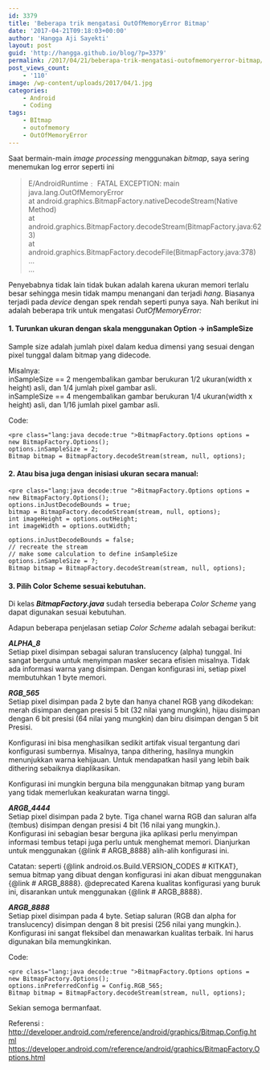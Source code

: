 ```yaml
---
id: 3379
title: 'Beberapa trik mengatasi OutOfMemoryError Bitmap'
date: '2017-04-21T09:18:03+00:00'
author: 'Hangga Aji Sayekti'
layout: post
guid: 'http://hangga.github.io/blog/?p=3379'
permalink: /2017/04/21/beberapa-trik-mengatasi-outofmemoryerror-bitmap/
post_views_count:
    - '110'
image: /wp-content/uploads/2017/04/1.jpg
categories:
    - Android
    - Coding
tags:
    - BItmap
    - outofmemory
    - OutOfMemoryError
---
```


Saat bermain-main *image processing* menggunakan *bitmap*, saya sering menemukan log error seperti ini

> E/AndroidRuntime﹕ FATAL EXCEPTION: main  
> java.lang.OutOfMemoryError  
> at android.graphics.BitmapFactory.nativeDecodeStream(Native Method)  
> at android.graphics.BitmapFactory.decodeStream(BitmapFactory.java:623)  
> at android.graphics.BitmapFactory.decodeFile(BitmapFactory.java:378)  
> …  
> …

Penyebabnya tidak lain tidak bukan adalah karena ukuran memori terlalu besar sehingga mesin tidak mampu menangani dan terjadi *hang*. Biasanya terjadi pada *device* dengan spek rendah seperti punya saya. Nah berikut ini adalah beberapa trik untuk mengatasi *OutOfMemoryError:*

#### 1. Turunkan ukuran dengan skala menggunakan Option -&gt; inSampleSize

Sample size adalah jumlah pixel dalam kedua dimensi yang sesuai dengan pixel tunggal dalam bitmap yang didecode.

Misalnya:  
inSampleSize == 2 mengembalikan gambar berukuran 1/2 ukuran(width x height) asli, dan 1/4 jumlah pixel gambar asli.  
inSampleSize == 4 mengembalikan gambar berukuran 1/4 ukuran(width x height) asli, dan 1/16 jumlah pixel gambar asli.

Code:

```
<pre class="lang:java decode:true ">BitmapFactory.Options options = new BitmapFactory.Options();
options.inSampleSize = 2;
Bitmap bitmap = BitmapFactory.decodeStream(stream, null, options);
```

#### 2. Atau bisa juga dengan inisiasi ukuran secara manual:

```
<pre class="lang:java decode:true ">BitmapFactory.Options options = new BitmapFactory.Options();
options.inJustDecodeBounds = true;
bitmap = BitmapFactory.decodeStream(stream, null, options);
int imageHeight = options.outHeight;
int imageWidth = options.outWidth;

options.inJustDecodeBounds = false;
// recreate the stream
// make some calculation to define inSampleSize
options.inSampleSize = ?;
Bitmap bitmap = BitmapFactory.decodeStream(stream, null, options);
```

#### 3. Pilih Color Scheme sesuai kebutuhan.

Di kelas ***BitmapFactory.java*** sudah tersedia beberapa *Color Scheme* yang dapat digunakan sesuai kebutuhan.

Adapun beberapa penjelasan setiap *Color Scheme* adalah sebagai berikut:

***ALPHA\_8***  
Setiap pixel disimpan sebagai saluran translucency (alpha) tunggal. Ini sangat berguna untuk menyimpan masker secara efisien misalnya. Tidak ada informasi warna yang disimpan. Dengan konfigurasi ini, setiap pixel membutuhkan 1 byte memori.

***RGB\_565***  
Setiap pixel disimpan pada 2 byte dan hanya chanel RGB yang dikodekan: merah disimpan dengan presisi 5 bit (32 nilai yang mungkin), hijau disimpan dengan 6 bit presisi (64 nilai yang mungkin) dan biru disimpan dengan 5 bit Presisi.

Konfigurasi ini bisa menghasilkan sedikit artifak visual tergantung dari konfigurasi sumbernya. Misalnya, tanpa dithering, hasilnya mungkin menunjukkan warna kehijauan. Untuk mendapatkan hasil yang lebih baik dithering sebaiknya diaplikasikan.

Konfigurasi ini mungkin berguna bila menggunakan bitmap yang buram yang tidak memerlukan keakuratan warna tinggi.

***ARGB\_4444***  
Setiap pixel disimpan pada 2 byte. Tiga chanel warna RGB dan saluran alfa (tembus) disimpan dengan presisi 4 bit (16 nilai yang mungkin.).  
Konfigurasi ini sebagian besar berguna jika aplikasi perlu menyimpan informasi tembus tetapi juga perlu untuk menghemat memori. Dianjurkan untuk menggunakan {@link # ARGB\_8888} alih-alih konfigurasi ini.

Catatan: seperti {@link android.os.Build.VERSION\_CODES # KITKAT}, semua bitmap yang dibuat dengan konfigurasi ini akan dibuat menggunakan {@link # ARGB\_8888}. @deprecated Karena kualitas konfigurasi yang buruk ini, disarankan untuk menggunakan {@link # ARGB\_8888}.

***ARGB\_8888***  
Setiap pixel disimpan pada 4 byte. Setiap saluran (RGB dan alpha for translucency) disimpan dengan 8 bit presisi (256 nilai yang mungkin.).  
Konfigurasi ini sangat fleksibel dan menawarkan kualitas terbaik. Ini harus digunakan bila memungkinkan.

Code:

```
<pre class="lang:java decode:true ">BitmapFactory.Options options = new BitmapFactory.Options();
options.inPreferredConfig = Config.RGB_565;
Bitmap bitmap = BitmapFactory.decodeStream(stream, null, options);
```

Sekian semoga bermanfaat.

Referensi :  
<http://developer.android.com/reference/android/graphics/Bitmap.Config.html>  
<https://developer.android.com/reference/android/graphics/BitmapFactory.Options.html>
